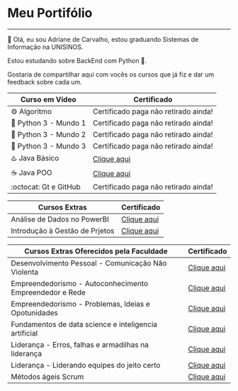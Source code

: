 # Meu Portifólio
---

:wave: Olá, eu sou Adriane de Carvalho, estou graduando Sistemas de Informação na UNISINOS.

Estou estudando sobre BackEnd com Python :snake:.

Gostaria de compartilhar aqui com vocês os cursos que já fiz e dar um feedback sobre cada um.

| Curso em Vídeo | Certificado |
|---|---|
|:gear: Algoritmo | Certificado paga não retirado ainda! |
|:snake: Python 3 - Mundo 1 | Certificado paga não retirado ainda! |
|:snake: Python 3 - Mundo 2 | Certificado paga não retirado ainda! |
|:snake: Python 3 - Mundo 3 | Certificado paga não retirado ainda! |
|:hotsprings: Java Básico | [Clique aqui](https://github.com/AdrianeDeCarvalho/Meu_Portufolio_Ofcial/blob/main/Certificados_copia/Certificados/Java-Basico-40-Horas-Certificado-Curso-em-Video.pdf) |
|☕ Java POO | [Clique aqui](https://github.com/AdrianeDeCarvalho/Meu_Portufolio_Ofcial/blob/main/Certificados_copia/Certificados/Java-POO-40-Horas-Certificado-Curso-em-Video.pdf) |
|:octocat: Gt e GitHub | Certificado paga não retirado ainda! |


| Cursos Extras  | Certificado |
|---|---|
| Análise de Dados no PowerBI | [Clique aqui](https://github.com/AdrianeDeCarvalho/Meu_Portufolio_Ofcial/blob/main/Certificados_copia/Certificados/An%C3%A1lise%20de%20Dados%20no%20Power%20BI.pdf) |
| Introdução à Gestão de Prjetos | [Clique aqui](https://github.com/AdrianeDeCarvalho/Meu_Portufolio_Ofcial/blob/main/Certificados_copia/Certificados/Introdu%C3%A7%C3%A3o%20%C3%A0%20Gest%C3%A3o%20%20de%20Projetos.pdf) |


| Cursos Extras Oferecidos pela Faculdade | Certificado |
|---|---|
| Desenvolvimento Pessoal - Comunicação Não Violenta | [Clique aqui](https://github.com/AdrianeDeCarvalho/Meu_Portufolio_Ofcial/blob/main/Certificados_copia/Certificados/Desenvolvimento%20Pessoal%20-%20Comunica%C3%A7%C3%A3o%20N%C3%A3o%20Violenta.pdf) |
| Empreendedorismo - Autoconhecimento Empreendedor e Rede | [Clique aqui](https://github.com/AdrianeDeCarvalho/Meu_Portufolio_Ofcial/blob/main/Certificados_copia/Certificados/Empreendedorismo%20-%20Autoconhecimento%20Empreendedor%20e%20Rede.pdf) |
| Empreendedorismo - Problemas, Ideias e Opotunidades | [Clique aqui](https://github.com/AdrianeDeCarvalho/Meu_Portufolio_Ofcial/blob/main/Certificados_copia/Certificados/Empreendedorismo%20-%20Problemas%2C%20Ideias%20e%20Opotunidades.pdf) |
| Fundamentos de data science e inteligencia artificial | [Clique aqui]() |
| Liderança - Erros, falhas e armadilhas na liderança | [Clique aqui]() |
| Liderança - Liderando equipes do jeito certo | [Clique aqui]() |
| Métodos ágeis Scrum | [Clique aqui]() |






